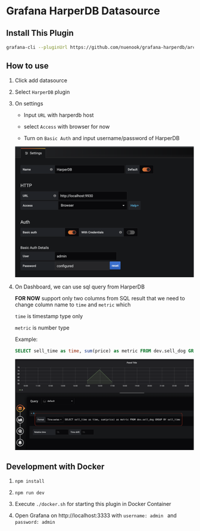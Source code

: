 # Grafana HarperDB Datasource

## Install This Plugin
```sh
grafana-cli --pluginUrl https://github.com/nuenook/grafana-harperdb/archive/master.zip plugins install grafana-harperdb-datasource
```

## How to use
1. Click add datasource
2. Select `HarperDB` plugin 
3. On settings 
   - Input `URL` with harperdb host

   - select `Access` with browser for now

   - Turn on `Basic Auth` and input username/password of HarperDB

    ![image](./setting-example.png)
4. On Dashboard, we can use sql query from HarperDB
 
    **FOR NOW** support only two columns from SQL result that we need to change column name to
    `time` and `metric`
    which
        
    `time` is timestamp type only

    `metric` is number type

    Example: 
    ```sql
    SELECT sell_time as time, sum(price) as metric FROM dev.sell_dog GROUP BY sell_time
    ```
    ![image](./dashboard-example.png)

## Development with Docker
1. `npm install`

2. `npm run dev`

3. Execute 
`./docker.sh` for starting this plugin in Docker Container

4. Open Grafana on http://localhost:3333 
 with `username: admin
 ` and 
 `password: admin`